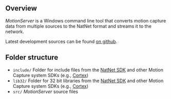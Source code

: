 ## Overview

_MotionServer_ is a Windows command line tool 
that converts motion capture data from multiple sources to the NatNet format
and streams it to the network.

Latest development sources can be found [on github](https://github.com/stefanmarks/MotionServer).


## Folder structure

* `include/`	Folder for include files from the [NatNet SDK](http://www.optitrack.com/products/natnet-sdk/) 
				and other Motion Capture system SDKs (e.g., [Cortex](http://www.motionanalysis.com/html/industrial/cortex.html))
* `lib32/`		Folder for 32 bit libraries from the [NatNet SDK](http://www.optitrack.com/products/natnet-sdk/) 
				and other Motion Capture system SDKs (e.g., [Cortex](http://www.motionanalysis.com/html/industrial/cortex.html))
* `src/`		_MotionServer_ source files

